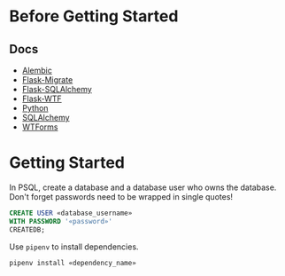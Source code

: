 # Before Getting Started

## Docs
- [Alembic](https://alembic.sqlalchemy.org/en/latest/)
- [Flask-Migrate](https://flask-migrate.readthedocs.io/en/latest/)
- [Flask-SQLAlchemy](https://flask-sqlalchemy.palletsprojects.com/en/2.x/)
- [Flask-WTF](https://flask-wtf.readthedocs.io/en/stable/)
- [Python](https://docs.python.org/3/index.html)
- [SQLAlchemy](https://docs.sqlalchemy.org/en/13/)
- [WTForms](https://wtforms.readthedocs.io/en/2.3.x/)

# Getting Started

In PSQL, create a database and a database user who owns the database. Don't forget passwords need to be wrapped in single quotes! 

```SQL
CREATE USER «database_username» 
WITH PASSWORD '«password»' 
CREATEDB;
```

Use `pipenv` to install dependencies. 

```bash
pipenv install «dependency_name»
```
